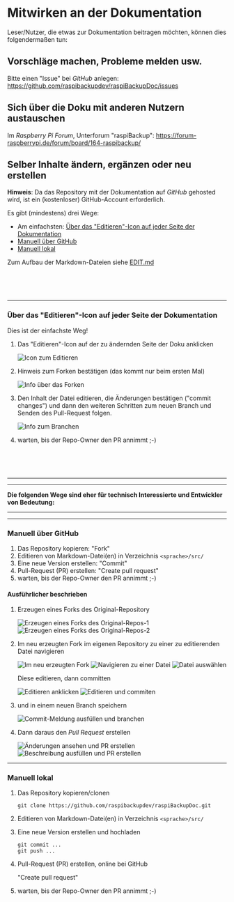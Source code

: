 # Mitwirken an der Dokumentation

Leser/Nutzer, die etwas zur Dokumentation beitragen möchten,
können dies folgendermaßen tun:

## Vorschläge machen, Probleme melden usw.

Bitte einen "Issue" bei *GitHub* anlegen: <https://github.com/raspibackupdev/raspiBackupDoc/issues>


## Sich über die Doku mit anderen Nutzern austauschen

Im *Raspberry Pi Forum*, Unterforum "raspiBackup": <https://forum-raspberrypi.de/forum/board/164-raspibackup/>


## Selber Inhalte ändern, ergänzen oder neu erstellen

**Hinweis**: Da das Repository mit der Dokumentation auf *GitHub* gehosted wird,
ist ein (kostenloser) GitHub-Account erforderlich.

Es gibt (mindestens) drei Wege:

  - Am einfachsten: [Über das "Editieren"-Icon auf jeder Seite der Dokumentation](#edit_icon)
  - [Manuell über GitHub](#github_manual)
  - [Manuell lokal](#local_manual)

Zum Aufbau der Markdown-Dateien siehe [EDIT.md](EDIT.md)

<br/>
<br/>
<br/>

--------------------

<a name="edit_icon"></a>
### Über das "Editieren"-Icon auf jeder Seite der Dokumentation

Dies ist der einfachste Weg!

1. Das "Editieren"-Icon auf der zu ändernden Seite der Doku anklicken

   ![Icon zum Editieren](readme-images/e1-edit-icon.png)

1. Hinweis zum Forken bestätigen (das kommt nur beim ersten Mal)

   ![Info über das Forken](readme-images/e2-you-need-to-fork-this-repo-to-propose-changes.png)

1. Den Inhalt der Datei editieren, die Änderungen bestätigen ("commit changes")
   und dann den weiteren Schritten zum neuen Branch und Senden des Pull-Request folgen.

   ![Info zum Branchen](readme-images/e3-new-branch-to-send-pull-request.png)

  1. warten, bis der Repo-Owner den PR annimmt  ;-)


<br/>
<br/>
<br/>

--------------------

--------------------

**Die folgenden Wege sind eher für technisch Interessierte und Entwickler von Bedeutung:**

--------------------

--------------------

<a name="github_manual"></a>
### Manuell über GitHub

  1. Das Repository kopieren: "Fork"
  1. Editieren von Markdown-Datei(en) in Verzeichnis `<sprache>/src/`
  1. Eine neue Version erstellen: "Commit"
  1. Pull-Request (PR) erstellen: "Create pull request"
  1. warten, bis der Repo-Owner den PR annimmt  ;-)

#### Ausführlicher beschrieben

1. Erzeugen eines Forks des Original-Repository

   ![Erzeugen eines Forks des Original-Repos-1](readme-images/01-create-fork-from-original-repo-1.png)
   ![Erzeugen eines Forks des Original-Repos-2](readme-images/02-create-fork-from-original-repo-2.png)

1. Im neu erzeugten Fork im eigenen Repository zu einer zu editierenden Datei navigieren

   ![Im neu erzeugten Fork](readme-images/03-being-in-forked-repo-now.png)
   ![Navigieren zu einer Datei](readme-images/04-navigate-to-a-source-file.png)
   ![Datei auswählen](readme-images/05-select-a-file.png)

   Diese editieren, dann committen

   ![Editieren anklicken](readme-images/06-click-edit.png)
   ![Editieren und commiten](readme-images/07-edit-and-commit.png)

1. und in einem neuen Branch speichern

   ![Commit-Meldung ausfüllen und branchen](readme-images/08-fill-commit-message-and-branch.png)

1. Dann daraus den *Pull Request* erstellen

   ![Änderungen ansehen und PR erstellen](readme-images/09-view-changes-and-create-pr.png)
   ![Beschreibung ausfüllen und PR erstellen](readme-images/10-fill-description-and-create-pr.png)

--------------------

<a name="local_manual"></a>
### Manuell lokal

  1. Das Repository kopieren/clonen

     ```
     git clone https://github.com/raspibackupdev/raspiBackupDoc.git
     ```

  1. Editieren von Markdown-Datei(en) in Verzeichnis `<sprache>/src/`

  1. Eine neue Version erstellen und hochladen

     ```
     git commit ...
     git push ...
     ```

  1. Pull-Request (PR) erstellen, online bei GitHub

     "Create pull request"

  1. warten, bis der Repo-Owner den PR annimmt  ;-)

